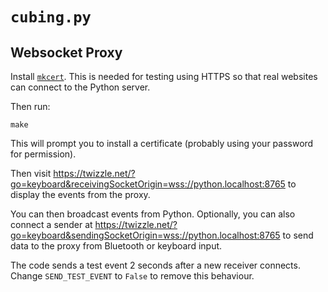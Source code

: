 # `cubing.py`

## Websocket Proxy

Install [`mkcert`](https://github.com/FiloSottile/mkcert). This is needed for testing using HTTPS so that real websites can connect to the Python server.

Then run:

    make

This will prompt you to install a certificate (probably using your password for permission).

Then visit https://twizzle.net/?go=keyboard&receivingSocketOrigin=wss://python.localhost:8765 to display the events from the proxy.

You can then broadcast events from Python. Optionally, you can also connect a sender at https://twizzle.net/?go=keyboard&sendingSocketOrigin=wss://python.localhost:8765 to send data to the proxy from Bluetooth or keyboard input.

The code sends a test event 2 seconds after a new receiver connects. Change `SEND_TEST_EVENT` to `False` to remove this behaviour.
